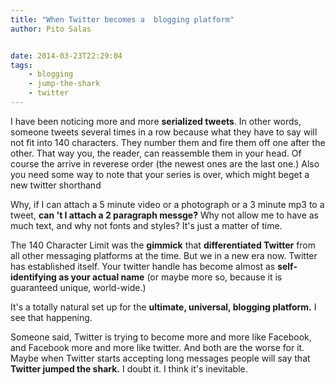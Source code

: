 ```yaml
---
title: "When Twitter becomes a  blogging platform"
author: Pito Salas


date: 2014-03-23T22:29:04
tags:
    - blogging
    - jump-the-shark
    - twitter
---
```




I have been noticing more and more **serialized tweets**. In other words,
someone tweets several times in a row because what they have to say will not
fit into 140 characters. They number them and fire them off one after the
other. That way you, the reader, can reassemble them in your head. Of course
the arrive in reverese order (the newest ones are the last one.) Also you need
some way to note that your series is over, which might beget a new twitter
shorthand <EOM>

Why, if I can attach a 5 minute video or a photograph or a 3 minute mp3 to a
tweet, **can 't I attach a 2 paragraph messge?** Why not allow me to have as
much text, and why not fonts and styles? It's just a matter of time.

The 140 Character Limit was the **gimmick**  that **differentiated Twitter**
from all other messaging platforms at the time. But we in a new era now.
Twitter has established itself. Your twitter handle has become almost as
**self-identifying as your actual name** (or maybe more so, because it is
guaranteed unique, world-wide.)

It's a totally natural set up for the **ultimate, universal, blogging
platform.** I see that happening.

Someone said, Twitter is trying to become more and more like Facebook, and
Facebook more and more like twitter. And both are the worse for it. Maybe when
Twitter starts accepting long messages people will say that **Twitter jumped
the shark.** I doubt it. I think it's inevitable.


